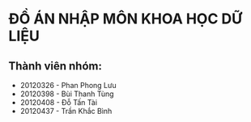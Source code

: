 # ĐỒ ÁN NHẬP MÔN KHOA HỌC DỮ LIỆU
## Thành viên nhóm:
* 20120326 - Phan Phong Lưu
* 20120398 - Bùi Thanh Tùng
* 20120408 - Đỗ Tấn Tài
* 20120437 - Trần Khắc Bình